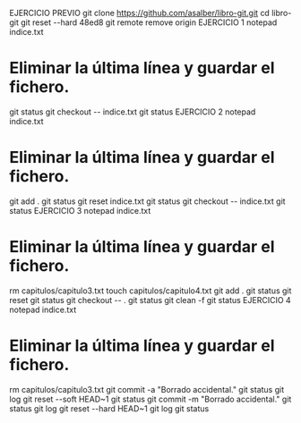 EJERCICIO PREVIO
git clone https://github.com/asalber/libro-git.git
cd libro-git
git reset --hard 48ed8
git remote remove origin
EJERCICIO 1
notepad indice.txt
# Eliminar la última línea y guardar el fichero.
git status
git checkout -- indice.txt
git status
EJERCICIO 2
notepad indice.txt
# Eliminar la última línea y guardar el fichero.
git add .
git status
git reset indice.txt
git status
git checkout -- indice.txt
git status
EJERCICIO 3
notepad indice.txt
# Eliminar la última línea y guardar el fichero.
rm capitulos/capitulo3.txt
touch capitulos/capitulo4.txt
git add .
git status
git reset
git status
git checkout -- .
git status
git clean -f
git status
EJERCICIO 4
notepad indice.txt
# Eliminar la última línea y guardar el fichero.
rm capitulos/capitulo3.txt
git commit -a "Borrado accidental."
git status
git log
git reset --soft HEAD~1
git status
git commit -m "Borrado accidental."
git status
git log
git reset --hard HEAD~1
git log
git status
